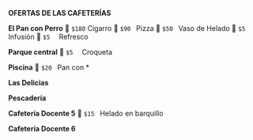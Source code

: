 **OFERTAS DE LAS CAFETERÍAS**

**El Pan con Perro**
🚬   ```$180```   Cigarro
🍕   ```$90 ```   Pizza
🍨   ```$50 ```   Vaso de Helado
🍵   ```$5  ```   Infusión
🥤   ```$5  ```   Refresco

**Parque central**
🥓   ```$5  ```   Croqueta

**Piscina**
🍔   ```$20 ```    Pan con  *

**Las Delicias**

**Pescadería**

**Cafetería Docente 5**
🍦   ```$15 ```   Helado en barquillo

**Cafetería Docente 6**
